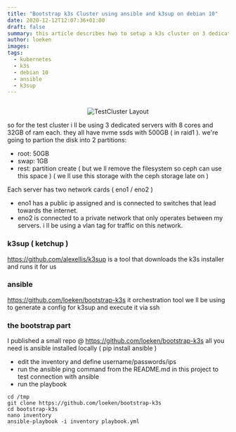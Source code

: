 ```yaml
---
title: "Bootstrap k3s Cluster using ansible and k3sup on debian 10"
date: 2020-12-12T12:07:36+01:00
draft: false
summary: this article describes hwo to setup a k3s cluster on 3 dedicated servers
author: loeken
images:
tags:
  - kubernetes
  - k3s
  - debian 10
  - ansible
  - k3sup
---
```

<style type="text/css">
.flex { 
    display: flex; 
    justify-content: center; 
    align-items: center;
}
</style>
<div class="flex">

![TestCluster Layout](/media/img/k3s_testlab_02.png)

</div>
so for the test cluster i ll be using 3 dedicated servers with 8 cores and 32GB of ram each. they all have nvme ssds with 500GB ( in raid1 ).
we're going to partion the disk into 2 partitions:

- root: 50GB
- swap:  1GB
- rest: partition create ( but we ll remove the filesystem so ceph can use this space ) ( we ll use this storage with the ceph storage late on )


Each server has two network cards ( eno1 / eno2 ) 

- eno1 has a public ip assigned and is connected to switches that lead towards the internet.
- eno2 is connected to a private network that only operates between my servers. i ll be using a vlan tag for traffic on this network.


### k3sup ( ketchup )
https://github.com/alexellis/k3sup is a tool that downloads the k3s installer and runs it for us

### ansible
https://github.com/loeken/bootstrap-k3s it orchestration tool we ll be using to generate a config for k3sup and execute it via ssh


### the bootstrap part

I published a small repo @ https://github.com/loeken/bootstrap-k3s all you need is ansible installed locally ( pip install ansible ) 
- edit the inventory and define username/passwords/ips
- run the ansible ping command from the README.md in this project to test connection with ansible
- run the playbook

```
cd /tmp
git clone https://github.com/loeken/bootstrap-k3s
cd bootstrap-k3s
nano inventory 
ansible-playbook -i inventory playbook.yml
```